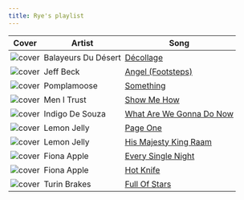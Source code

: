 ```yaml
---
title: Rye's playlist
---
```


<style>
tbody td {
    text-justify: none;
    vertical-align: middle;
    padding: 0.25rem;
}
tbody td img {
    max-width: 100px;
    display: block;
    margin: 0;
}
</style>

Cover | Artist | Song
---|---|---
![cover](https://i.scdn.co/image/ab67616d0000b27326d816ad8bff2d59ab962665) | Balayeurs Du Désert | [Décollage](https://open.spotify.com/track/3dXXCJysbDa0B8mQyF6tVL)
![cover](https://i.scdn.co/image/ab67616d0000b27379b41fcb40586efe5f31a3b1) | Jeff Beck | [Angel (Footsteps)](https://open.spotify.com/track/4B9YrfZSY0kIwNgsV1T8oB)
![cover](https://i.scdn.co/image/ab67616d0000b2739d2800f62c8e6f3604647883) | Pomplamoose | [Something](https://open.spotify.com/track/53EvHL5WQyY92iF5G0waIj)
![cover](https://i.scdn.co/image/ab67616d0000b27340faefaf8ebe0e1564c60faa) | Men I Trust | [Show Me How](https://open.spotify.com/track/01TyFEZu6mHbffsVfxgrFn)
![cover](https://i.scdn.co/image/ab67616d0000b273388cb514ac1e26c374834ef8) | Indigo De Souza | [What Are We Gonna Do Now](https://open.spotify.com/track/4i3ExiCWHemALN24hVn65B)
![cover](https://i.scdn.co/image/ab67616d0000b273699c6d0199bad947d149164c) | Lemon Jelly | [Page One](https://open.spotify.com/track/1W1dZcvhTJbZ6kQYB6SvM0)
![cover](https://i.scdn.co/image/ab67616d0000b273699c6d0199bad947d149164c) | Lemon Jelly | [His Majesty King Raam](https://open.spotify.com/track/4J8ms7TbPISBz71G5z2SGS)
![cover](https://i.scdn.co/image/ab67616d0000b27389c23f01cafeeac15fc47c47) | Fiona Apple | [Every Single Night](https://open.spotify.com/track/23B1awnmd30YfsPSYsfrUf)
![cover](https://i.scdn.co/image/ab67616d0000b2731443bd487a471868735f050b) | Fiona Apple | [Hot Knife](https://open.spotify.com/track/4eZPjR0dLEYvH5Ku26rnLi)
![cover](https://i.scdn.co/image/ab67616d0000b273576bf3ed52365e38304c022b) | Turin Brakes | [Full Of Stars](https://open.spotify.com/track/22iXle8iPtqh6RbZS79FY7)
